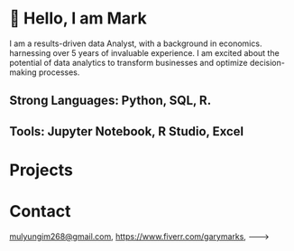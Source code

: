 # 👋 Hello, I am Mark
I am a results-driven data Analyst, with a background in economics. harnessing over 5 years of invaluable experience. I am excited about the potential of data analytics to transform businesses and optimize decision-making processes. 
## Strong Languages: Python, SQL, R. 
## Tools: Jupyter Notebook, R Studio, Excel
# Projects
# Contact
mulyungim268@gmail.com, https://www.fiverr.com/garymarks, 
--->
